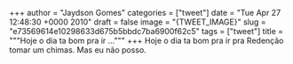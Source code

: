 
+++
author = "Jaydson Gomes"
categories = ["tweet"]
date = "Tue Apr 27 12:48:30 +0000 2010"
draft = false
image = "{TWEET_IMAGE}"
slug = "e73569614e10298633d675b5bbdc7ba6900f62c5"
tags = ["tweet"]
title = """Hoje o dia ta bom pra ir ..."""
+++
Hoje o dia ta bom pra ir pra Redenção tomar um chimas. Mas eu não posso.
